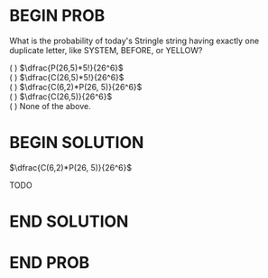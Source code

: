 # BEGIN PROB

What is the probability of today's Stringle string having
exactly one duplicate letter, like SYSTEM, BEFORE, or YELLOW?

( ) $\dfrac{P(26,5)*5!}{26^6}$\
( ) $\dfrac{C(26,5)*5!}{26^6}$\
( ) $\dfrac{C(6,2)*P(26, 5)}{26^6}$\
( ) $\dfrac{C(26,5)}{26^6}$\
( ) None of the above.

# BEGIN SOLUTION

$\dfrac{C(6,2)*P(26, 5)}{26^6}$

TODO

# END SOLUTION

# END PROB